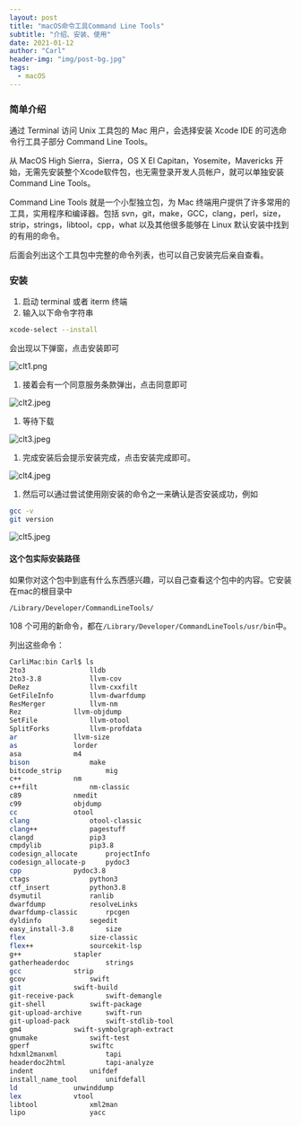 ```yaml
---
layout: post
title: "macOS命令工具Command Line Tools"
subtitle: "介绍、安装、使用"
date: 2021-01-12
author: "Carl"
header-img: "img/post-bg.jpg"
tags: 
  - macOS
---
```




### 简单介绍



通过 Terminal 访问 Unix 工具包的 Mac 用户，会选择安装 Xcode IDE 的可选命令行工具子部分 Command Line Tools。



从 MacOS High Sierra，Sierra，OS X El Capitan，Yosemite，Mavericks 开始，无需先安装整个Xcode软件包，也无需登录开发人员帐户，就可以单独安装Command Line Tools。



Command Line Tools 就是一个小型独立包，为 Mac 终端用户提供了许多常用的工具，实用程序和编译器。包括 svn，git，make，GCC，clang，perl，size，strip，strings，libtool，cpp，what 以及其他很多能够在 Linux 默认安装中找到的有用的命令。



后面会列出这个工具包中完整的命令列表，也可以自己安装完后亲自查看。



### 安装



1. 启动 terminal 或者 iterm 终端
2. 输入以下命令字符串

```bash
xcode-select --install
```

会出现以下弹窗，点击安装即可

![clt1.png](https://segmentfault.com/img/bVbmZJR)

1. 接着会有一个同意服务条款弹出，点击同意即可

![clt2.jpeg](https://segmentfault.com/img/bVbnSyZ)

1. 等待下载

![clt3.jpeg](https://segmentfault.com/img/bVbnSyY)

1. 完成安装后会提示安装完成，点击安装完成即可。

![clt4.jpeg](https://segmentfault.com/img/bVbnSyW)

1. 然后可以通过尝试使用刚安装的命令之一来确认是否安装成功，例如

```bash
gcc -v
git version
```

![clt5.jpeg](https://segmentfault.com/img/bVbnSyX)

#### 这个包实际安装路径

如果你对这个包中到底有什么东西感兴趣，可以自己查看这个包中的内容。它安装在mac的根目录中

```
/Library/Developer/CommandLineTools/
```



108 个可用的新命令，都在```/Library/Developer/CommandLineTools/usr/bin```中。

列出这些命令：

```bash
CarliMac:bin Carl$ ls
2to3				lldb
2to3-3.8			llvm-cov
DeRez				llvm-cxxfilt
GetFileInfo			llvm-dwarfdump
ResMerger			llvm-nm
Rez				llvm-objdump
SetFile				llvm-otool
SplitForks			llvm-profdata
ar				llvm-size
as				lorder
asa				m4
bison				make
bitcode_strip			mig
c++				nm
c++filt				nm-classic
c89				nmedit
c99				objdump
cc				otool
clang				otool-classic
clang++				pagestuff
clangd				pip3
cmpdylib			pip3.8
codesign_allocate		projectInfo
codesign_allocate-p		pydoc3
cpp				pydoc3.8
ctags				python3
ctf_insert			python3.8
dsymutil			ranlib
dwarfdump			resolveLinks
dwarfdump-classic		rpcgen
dyldinfo			segedit
easy_install-3.8		size
flex				size-classic
flex++				sourcekit-lsp
g++				stapler
gatherheaderdoc			strings
gcc				strip
gcov				swift
git				swift-build
git-receive-pack		swift-demangle
git-shell			swift-package
git-upload-archive		swift-run
git-upload-pack			swift-stdlib-tool
gm4				swift-symbolgraph-extract
gnumake				swift-test
gperf				swiftc
hdxml2manxml			tapi
headerdoc2html			tapi-analyze
indent				unifdef
install_name_tool		unifdefall
ld				unwinddump
lex				vtool
libtool				xml2man
lipo				yacc
```





